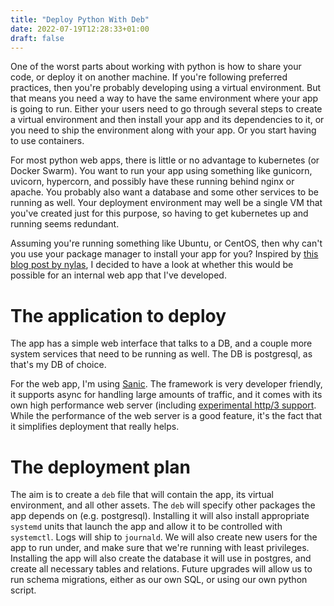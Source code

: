 ```yaml
---
title: "Deploy Python With Deb"
date: 2022-07-19T12:28:33+01:00
draft: false
---
```

One of the worst parts about working with python is how to share your code, or
deploy it on another machine. If you're following preferred practices, then
you're probably developing using a virtual environment. But that means you need
a way to have the same environment where your app is going to run. Either your
users need to go through several steps to create a virtual environment and then
install your app and its dependencies to it, or you need to ship the
environment along with your app. Or you start having to use containers.

For most python web apps, there is little or no advantage to kubernetes (or
Docker Swarm). You want to run your app using something like gunicorn, uvicorn,
hypercorn, and possibly have these running behind nginx or apache. You probably also want a database and some other services to be running as well. Your deployment environment may well be a single VM that you've created just for this purpose, so having to get kubernetes up and running seems redundant.

Assuming you're running something like Ubuntu, or CentOS, then why can't you
use your package manager to install your app for you? Inspired by [this blog
post by nylas](https://www.nylas.com/blog/packaging-deploying-python/), I
decided to have a look at whether this would be possible for an internal web
app that I've developed.

# The application to deploy

The app has a simple web interface that talks to a DB,
and a couple more system services that need to be running as well. The DB is
postgresql, as that's my DB of choice.

For the web app, I'm using [Sanic](https://sanic.dev/). The framework is very
developer friendly, it supports async for handling large amounts of traffic,
and it comes with its own high performance web server (including [experimental
http/3 support](https://github.com/sanic-org/sanic/releases/tag/v22.6.0). While
the performance of the web server is a good feature, it's the fact that it
simplifies deployment that really helps.

# The deployment plan

The aim is to create a `deb` file that will contain the app, its virtual
environment, and all other assets. The `deb` will specify other packages the
app depends on (e.g. postgresql). Installing it will also install appropriate
`systemd` units that launch the app and allow it to be controlled with
`systemctl`. Logs will ship to `journald`. We will also create new users for
the app to run under, and make sure that we're running with least privileges.
Installing the app will also create the database it will use in postgres, and
create all necessary tables and relations. Future upgrades will allow us to run
schema migrations, either as our own SQL, or using our own python script.
